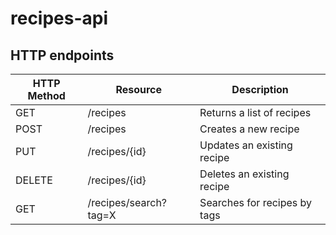 # recipes-api

## HTTP endpoints

| HTTP Method | Resource              | Description                  |
| ----------- | --------------------- | ---------------------------- |
| GET         | /recipes              | Returns a list of recipes    |
| POST        | /recipes              | Creates a new recipe         |
| PUT         | /recipes/{id}         | Updates an existing recipe   |
| DELETE      | /recipes/{id}         | Deletes an existing recipe   |
| GET         | /recipes/search?tag=X | Searches for recipes by tags |

